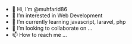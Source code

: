 - 👋 Hi, I’m @muhfarid86
- 👀 I’m interested in Web Development
- 🌱 I’m currently learning javascript, laravel, php
- 💞️ I’m looking to collaborate on ...
- 📫 How to reach me ...

<!---
muhfarid86/muhfarid86 is a ✨ special ✨ repository because its `README.md` (this file) appears on your GitHub profile.
You can click the Preview link to take a look at your changes.
--->
